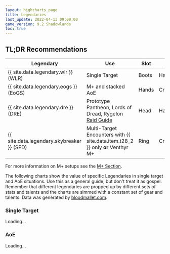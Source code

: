 ```yaml
---
layout: highcharts_page
title: Legendaries
last_update: 2022-04-13 09:00:00
game_version: 9.2 Shadowlands
toc: true
---
```


## TL;DR Recommendations
Legendary | Use | Slot | Stats 
--- | --- | --- | --- 
{{ site.data.legendary.wlr }} (WLR) | Single Target | Boots | Haste/Versatility/Mastery 
{{ site.data.legendary.eogs }} (EoGS) | M+ and stacked AoE | Hands | Crit/Haste 
{{ site.data.legendary.dre }} (DRE) | Prototype Pantheon, Lords of Dread, Rygelon [Raid Guide](https://stormearthandlava.com/guide/raids/SotFO.html) | Head | Haste/Versatility
{{ site.data.legendary.skybreaker }} (SFD) | Multi-Target Encounters with {{ site.data.item.t28_2 }} only **or** Venthyr M+ | Ring | Crit/Haste

For more information on M+ setups see the [M+ Section](http://stormearthandlava.com/guide/mythic_plus/mythic_plus.html).


The following charts show the value of specific Legendaries in single target and AoE situations. Use this as a general guide, but don't treat it as gospel. Remember that different legendaries are propped up by different sets of stats and talents and the charts are simmed with a constant set of gear and talents.
Data was generated by [bloodmallet.com](https://bloodmallet.com).

### Single Target

<div id="bloodmallet_legendary_patchwerk" class="bloodmallet_chart" data-wow-class="shaman" data-wow-spec="elemental" data-type="legendaries" data-background-color="#222" data-font-color="#eee" data-entries="50">Loading...</div>


### AoE

<div id="bloodmallet_legendary_hac" class="bloodmallet_chart" data-wow-class="shaman" data-wow-spec="elemental" data-type="legendaries" data-fight-style="hecticaddcleave" data-background-color="#222" data-font-color="#eee" data-entries="50">Loading...</div>

